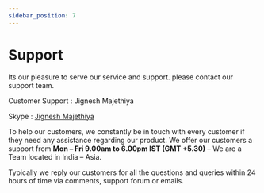```yaml
---
sidebar_position: 7
---
```


# Support

Its our pleasure to serve our service and support. please contact our support team.

Customer Support : Jignesh Majethiya

Skype : [Jignesh Majethiya](https://join.skype.com/invite/wpO6RYDhElUY)

To help our customers, we constantly be in touch with every customer if they need any assistance regarding our product. We offer our customers a support from **Mon – Fri 9.00am to 6.00pm IST (GMT +5.30)** – We are a Team located in India – Asia.

Typically we reply our customers for all the questions and queries within 24 hours of time via comments, support forum or emails.
